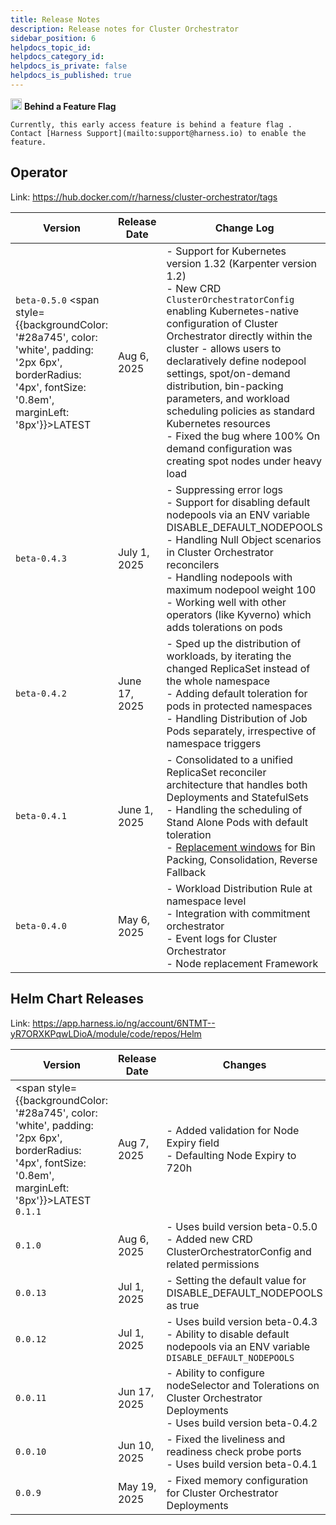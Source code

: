 ```yaml
---
title: Release Notes
description: Release notes for Cluster Orchestrator
sidebar_position: 6
helpdocs_topic_id: 
helpdocs_category_id: 
helpdocs_is_private: false
helpdocs_is_published: true
---
```



<div style={{
  backgroundColor: '#fff3cd',
  border: '1px solid #ffeaa7',
  borderRadius: '8px',
  padding: '16px',
  margin: '20px 0'
}}>
  <p style={{margin: 0}}>
    <img src="/img/icon_ff.svg" alt="Feature Flag" width="18" style={{marginRight: '0.4rem', verticalAlign: 'middle'}}/> <strong>Behind a Feature Flag</strong>

    Currently, this early access feature is behind a feature flag . Contact [Harness Support](mailto:support@harness.io) to enable the feature.
  </p>
</div>


## Operator

Link: https://hub.docker.com/r/harness/cluster-orchestrator/tags

| Version        |      Release Date         |       Change Log |
|-----------------|-------------------|------------------|
| `beta-0.5.0` <span style={{backgroundColor: '#28a745', color: 'white', padding: '2px 6px', borderRadius: '4px', fontSize: '0.8em', marginLeft: '8px'}}>LATEST</span> | Aug 6, 2025  | - Support for Kubernetes version 1.32 (Karpenter version 1.2)<br/>- New CRD `ClusterOrchestratorConfig` enabling Kubernetes-native configuration of Cluster Orchestrator directly within the cluster - allows users to declaratively define nodepool settings, spot/on-demand distribution, bin-packing parameters, and workload scheduling policies as standard Kubernetes resources<br/>- Fixed the bug where 100% On demand configuration was creating spot nodes under heavy load |
| `beta-0.4.3`  | July 1, 2025  | - Suppressing error logs<br/>- Support for disabling default nodepools via an ENV variable DISABLE_DEFAULT_NODEPOOLS<br/>- Handling Null Object scenarios in Cluster Orchestrator reconcilers<br/>- Handling nodepools with maximum nodepool weight 100<br/>- Working well with other operators (like Kyverno) which adds tolerations on pods |
| `beta-0.4.2`  | June 17, 2025  | - Sped up the distribution of workloads, by iterating the changed ReplicaSet instead of the whole namespace<br/>- Adding default toleration for pods in protected namespaces<br/>- Handling Distribution of Job Pods separately, irrespective of namespace triggers |
| `beta-0.4.1`  | June 1, 2025  | - Consolidated to a unified ReplicaSet reconciler architecture that handles both Deployments and StatefulSets <br/>- Handling the scheduling of Stand Alone Pods with default toleration<br/>- [Replacement windows](https://developer.harness.io/release-notes/cloud-cost-management/#-new-feature-replacement-schedules) for Bin Packing, Consolidation, Reverse Fallback |
| `beta-0.4.0`  | May 6, 2025  | - Workload Distribution Rule at namespace level<br/>- Integration with commitment orchestrator<br/>- Event logs for Cluster Orchestrator<br/>- Node replacement Framework |


## Helm Chart Releases

Link: https://app.harness.io/ng/account/6NTMT--yR7ORXKPqwLDioA/module/code/repos/Helm

| Version | Release Date | Changes |
|---------|-------------|----------|
| <span style={{backgroundColor: '#28a745', color: 'white', padding: '2px 6px', borderRadius: '4px', fontSize: '0.8em', marginLeft: '8px'}}>LATEST</span> `0.1.1`  | Aug 7, 2025  | - Added validation for Node Expiry field<br/>- Defaulting Node Expiry to 720h |
| `0.1.0`   | Aug 6, 2025  | - Uses build version beta-0.5.0<br/>- Added new CRD ClusterOrchestratorConfig and related permissions |
| `0.0.13`  | Jul 1, 2025  | - Setting the default value for DISABLE_DEFAULT_NODEPOOLS as true |
| `0.0.12`  | Jul 1, 2025  | - Uses build version beta-0.4.3<br/>- Ability to disable default nodepools via an ENV variable `DISABLE_DEFAULT_NODEPOOLS` |
| `0.0.11`  | Jun 17, 2025 | - Ability to configure nodeSelector and Tolerations on Cluster Orchestrator Deployments<br/>- Uses build version beta-0.4.2 |
| `0.0.10`  | Jun 10, 2025 | - Fixed the liveliness and readiness check probe ports<br/>- Uses build version beta-0.4.1 |
| `0.0.9`   | May 19, 2025 | - Fixed memory configuration for Cluster Orchestrator Deployments |










